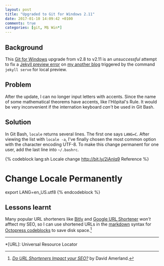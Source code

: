 ```yaml
---
layout: post
title: "Upgraded to Git for Windows 2.11"
date: 2017-01-10 14:09:42 +0100
comments: true
categories: [git, M$ Win*]
---
```


Background
---

This [Git for Windows][git4win] upgrade from v2.8 to v2.11 is an
*unsuccessful* attempt to fix a [Jekyll preview error][pp] on [my
another blog][blog2] triggered by the command `jekyll serve` for local
preview.

Problem
---

After the update, I can no longer input letters with accents.  Since
the name of some mathematical theorems have accents, like l'Hôpital's
Rule.  It would be very inconvenient if the internation keyboard
*can't* be used in Git Bash.

<!-- more -->

Solution
---

In Git Bash, `locale` returns several lines.  The first one says
`LANG=C`.  After viewing the list with `locale -a`, I've finally
chosen the most common option with the character encoding UTF-8.  To
make this change permanent for one user, add the last line into
`~/.bashrc`.

{% codeblock lang:sh Locale change http://bit.ly/2iAnlq9 Reference %}
# Change Locale Permanently
export LANG=en_US.utf8
{% endcodeblock %}

Lessons learnt
---

Many popular URL shorteners like [Bitly](bit.ly) and
[Google URL Shortener](goo.gl) *won't* afftect my SEO, so I can use
shortened URLs in the [markdown][md] syntax for
[Octopress codeblocks][cb] to save disk space.[^seo]

---
[^seo]: [*Do URL Shorteners Impact your SEO?*][seo] by David Amerland.

[git4win]: https://git-for-windows.github.io/
[pp]: /blog/2016/08/28/jekyll-serve-error-2/
[blog2]: /blog2/
[src]: http://www.shellhacks.com/en/HowTo-Change-Locale-Language-and-Character-Set-in-Linux
[md]: https://daringfireball.net/projects/markdown/
[cb]: http://octopress.org/docs/plugins/codeblock/
[seo]: http://davidamerland.com/seo-tips/371-do-url-shorteners-impact-your-seo.html

*[URL]: Universal Resource Locator
